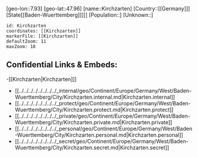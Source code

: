 ﻿---
location: [47.96,7.93]
mapzoom: [7,12] 
mapmarker: city 
type: City
tags:
- geo/City


SpocWebEntityId: 31452
isDeleted: false
confidential: public

---
[geo-lon::7.93]
[geo-lat::47.96]
[name::Kirchzarten]
[Country::[[Germany]]]
[State[[Baden-Wuerttemberg]]]]]
[Population::]
[Unknown::]


```leaflet
id: Kirchzarten
coordinates: [[Kirchzarten]]
markerFile: [[Kirchzarten]]
defaultZoom: 11 
maxZoom: 18
```


## Confidential Links & Embeds: 
-[[Kirchzarten|Kirchzarten]]] 
- [[../../../../../../../../_internal/geo/Continent/Europe/Germany/West/Baden-Wuerttemberg/City/Kirchzarten.internal.md|Kirchzarten.internal]] 
- [[../../../../../../../../_protect/geo/Continent/Europe/Germany/West/Baden-Wuerttemberg/City/Kirchzarten.protect.md|Kirchzarten.protect]] 
- [[../../../../../../../../_private/geo/Continent/Europe/Germany/West/Baden-Wuerttemberg/City/Kirchzarten.private.md|Kirchzarten.private]] 
- [[../../../../../../../../_personal/geo/Continent/Europe/Germany/West/Baden-Wuerttemberg/City/Kirchzarten.personal.md|Kirchzarten.personal]] 
- [[../../../../../../../../_secret/geo/Continent/Europe/Germany/West/Baden-Wuerttemberg/City/Kirchzarten.secret.md|Kirchzarten.secret]] 
